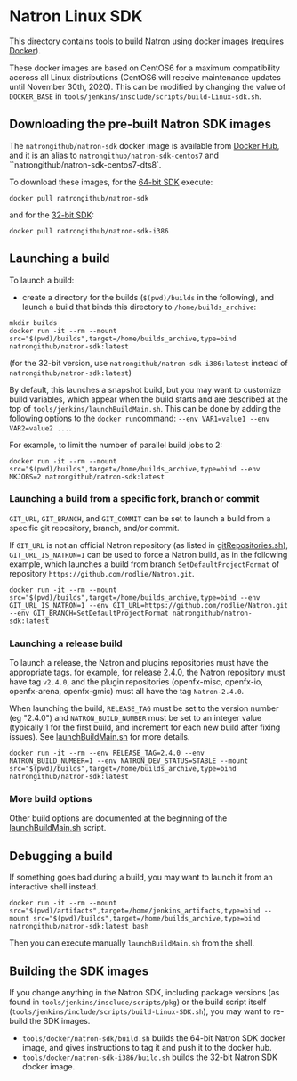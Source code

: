 # Natron Linux SDK

This directory contains tools to build Natron using docker images (requires [Docker]).

These docker images are based on CentOS6 for a maximum compatibility accross all Linux distributions (CentOS6 will receive maintenance updates until November 30th, 2020). This can be modified by changing the value of `DOCKER_BASE` in `tools/jenkins/insclude/scripts/build-Linux-sdk.sh`.

## Downloading the pre-built Natron SDK images

The `natrongithub/natron-sdk` docker image is available from [Docker Hub], and it is an alias to `natrongithub/natron-sdk-centos7` and ``natrongithub/natron-sdk-centos7-dts8`.

To download these images, for the [64-bit SDK] execute:
```
docker pull natrongithub/natron-sdk
```
and for the [32-bit SDK]:
```
docker pull natrongithub/natron-sdk-i386
```

## Launching a build

To launch a build:

- create a directory for the builds (`$(pwd)/builds` in the following), and launch a build that binds this directory to `/home/builds_archive`:
```
mkdir builds
docker run -it --rm --mount src="$(pwd)/builds",target=/home/builds_archive,type=bind natrongithub/natron-sdk:latest
```
(for the 32-bit version, use `natrongithub/natron-sdk-i386:latest` instead of `natrongithub/natron-sdk:latest`)

By default, this launches a snapshot build, but you may want to customize build variables, which appear when the build starts and are described at the top of `tools/jenkins/launchBuildMain.sh`. This can be done by adding the following options to the `docker run`command: `--env VAR1=value1 --env VAR2=value2 ...`.

For example, to limit the number of parallel build jobs to 2:
```
docker run -it --rm --mount src="$(pwd)/builds",target=/home/builds_archive,type=bind --env MKJOBS=2 natrongithub/natron-sdk:latest
```


### Launching a build from a specific fork, branch or commit

`GIT_URL`, `GIT_BRANCH`, and `GIT_COMMIT` can be set to launch a build from a specific git repository, branch, and/or commit.

If `GIT_URL` is not an official Natron repository (as listed in [gitRepositories.sh](https://github.com/NatronGitHub/Natron/blob/master/tools/jenkins/gitRepositories.sh)), `GIT_URL_IS_NATRON=1` can be used to force a Natron build, as in the following example, which launches a build from branch `SetDefaultProjectFormat` of repository `https://github.com/rodlie/Natron.git`.

```
docker run -it --rm --mount src="$(pwd)/builds",target=/home/builds_archive,type=bind --env GIT_URL_IS_NATRON=1 --env GIT_URL=https://github.com/rodlie/Natron.git --env GIT_BRANCH=SetDefaultProjectFormat natrongithub/natron-sdk:latest
```


### Launching a release build

To launch a release, the Natron and plugins repositories must have the appropriate tags. for example, for release 2.4.0, the Natron repository must have tag `v2.4.0`, and the plugin repositories (openfx-misc, openfx-io, openfx-arena, openfx-gmic) must all have the tag `Natron-2.4.0`.

When launching the build, `RELEASE_TAG` must be set to the version number (eg "2.4.0") and `NATRON_BUILD_NUMBER` must be set to an integer value (typically 1 for the first build, and increment for each new build after fixing issues). See [launchBuildMain.sh](https://github.com/NatronGitHub/Natron/blob/master/tools/jenkins/launchBuildMain.sh#L340) for more details.

```
docker run -it --rm --env RELEASE_TAG=2.4.0 --env NATRON_BUILD_NUMBER=1 --env NATRON_DEV_STATUS=STABLE --mount src="$(pwd)/builds",target=/home/builds_archive,type=bind natrongithub/natron-sdk:latest
```


### More build options

Other build options are documented at the beginning of the [launchBuildMain.sh](https://github.com/NatronGitHub/Natron/blob/master/tools/jenkins/launchBuildMain.sh) script.


## Debugging a build

If something goes bad during a build, you may want to launch it from an interactive shell instead.
```
docker run -it --rm --mount src="$(pwd)/artifacts",target=/home/jenkins_artifacts,type=bind --mount src="$(pwd)/builds",target=/home/builds_archive,type=bind  natrongithub/natron-sdk:latest bash
```
Then you can execute manually `launchBuildMain.sh` from the shell.


## Building the SDK images

If you change anything in the Natron SDK, including package versions (as found in `tools/jenkins/insclude/scripts/pkg`) or the build script itself (`tools/jenkins/include/scripts/build-Linux-SDK.sh`), you may want to re-build the SDK images.

- `tools/docker/natron-sdk/build.sh` builds the 64-bit Natron SDK docker image, and gives instructions to tag it and push it to the docker hub.
- `tools/docker/natron-sdk-i386/build.sh` builds the 32-bit Natron SDK docker image.



[Docker]: https://docs.docker.com/
[Docker Hub]: https://hub.docker.com
[64-bit SDK]: https://hub.docker.com/r/natrongithub/natron-sdk
[32-bit SDK]: https://hub.docker.com/r/natrongithub/natron-sdk-i386

